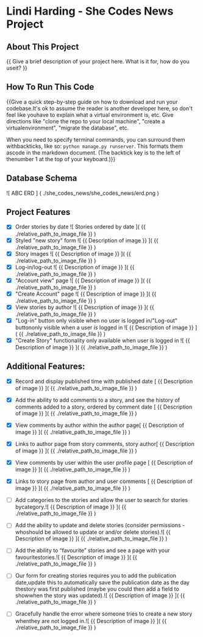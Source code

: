  # Lindi Harding - She Codes News Project
 
 ## About This Project
 
 {{ Give a brief description of your project here. What is it for, how do you useit? }}
 
 ## How To Run This Code
 
 {{Give a quick step-by-step guide on how to download and run your codebase.It's ok to assume the reader is another developer here, so don't feel like youhave to explain what a virtual environment is, etc.
 Give directions like "clone the repo to your local machine", "create a virtualenvironment", "migrate the database", etc.

When you need to specify terminal commands, you can surround them withbackticks, like so: `python manage.py runserver`. This formats them ascode in the markdown document. (The backtick key is to the left of thenumber 1 at the top of your keyboard.)}}

## Database Schema
![ ABC ERD ]  ( ./she_codes_news/she_codes_news/erd.png )

## Project Features
- [x] Order stories by date  ![ Stories ordered by date ]( {{ ./relative_path_to_image_file }} )
- [x] Styled "new story" form  ![ {{ Description of image }} ]( {{ ./relative_path_to_image_file }} )
- [x] Story images  ![ {{ Description of image }} ]( {{ ./relative_path_to_image_file }} )
- [x] Log-in/log-out  ![ {{ Description of image }} ]( {{ ./relative_path_to_image_file }} )
- [x] "Account view" page  ![ {{ Description of image }} ]( {{ ./relative_path_to_image_file }} )
- [x] "Create Account" page  ![ {{ Description of image }} ]( {{ ./relative_path_to_image_file }} )
- [x] View stories by author  ![ {{ Description of image }} ]( {{ ./relative_path_to_image_file }} )
- [x] "Log-in" button only visible when no user is logged in/"Log-out" buttononly visible when a user *is* logged in  ![ {{ Description of image }} ]( {{ ./relative_path_to_image_file }} )
- [x] "Create Story" functionality only available when user is logged in  ![ {{ Description of image }} ]( {{ ./relative_path_to_image_file }} )

## Additional Features:
- [x] Record and display published time with published date [ {{ Description of image }} ]( {{ ./relative_path_to_image_file }} )

- [x] Add the ability to add comments to a story, and see the 
history of comments added to a story, ordered by comment date [ {{ Description of image }} ]( {{ ./relative_path_to_image_file }} )
- [x] View comments by author within the author page[ {{ Description of image }} ]( {{ ./relative_path_to_image_file }} )
- [x] Links to author page from story comments, story author[ {{ Description of image }} ]( {{ ./relative_path_to_image_file }} )
- [x] View comments by user within the user profile page [ {{ Description of image }} ]( {{ ./relative_path_to_image_file }} )
- [x] Links to story page from author and user comments [ {{ Description of image }} ]( {{ ./relative_path_to_image_file }} )
- [ ] Add categories to the stories and allow the user to search for stories bycategory.![ {{ Description of image }} ]( {{ ./relative_path_to_image_file }} )
- [ ] Add the ability to update and delete stories (consider permissions - whoshould be allowed to update or and/or delete stories).![ {{ Description of image }} ]( {{ ./relative_path_to_image_file }} )
- [ ] Add the ability to “favourite” stories and see a page with your favouritestories.![ {{ Description of image }} ]( {{ ./relative_path_to_image_file }} )
- [ ] Our form for creating stories requires you to add the publication date,update this to automatically save the publication date as the day thestory was first published (maybe you could then add a field to showwhen the story was updated).![ {{ Description of image }} ]( {{ ./relative_path_to_image_file }} )
- [ ] Gracefully handle the error where someone tries to create a new story whenthey are not logged in.![ {{ Description of image }} ]( {{ ./relative_path_to_image_file }} )

